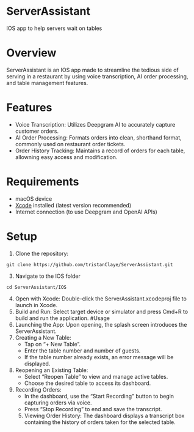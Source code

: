# ServerAssistant
IOS app to help servers wait on tables
# Overview
ServerAssistant is an IOS app made to streamline the tedious side of serving in a restaurant by using voice transcription, AI order processing, and table management features. 
# Features
 - Voice Transcription: Utilizes Deepgram AI to accurately capture customer orders.
 - AI Order Processing: Formats orders into clean, shorthand format, commonly used on restaurant order tickets.
 - Order History Tracking: Maintains a record of orders for each table, allowning easy access and modification.
# Requirements
- macOS device
- [Xcode](https://developer.apple.com/xcode/) installed (latest version recommended)
- Internet connection (to use Deepgram and OpenAI APIs)
# Setup 
1. Clone the repository:
~~~
git clone https://github.com/tristanClaye/ServerAssistant.git
~~~
3. Navigate to the IOS folder
~~~
cd ServerAssistant/IOS
~~~
4. Open with Xcode:
Double-click the ServerAssistant.xcodeproj file to launch in Xcode.
5. Build and Run:
Select target device or simulator and press Cmd+R to build and run the application.
#Usage
1.	Launching the App:
Upon opening, the splash screen introduces the ServerAssistant.
2.	Creating a New Table:
   	 - Tap on “+ New Table”.
	 - Enter the table number and number of guests.
	 - If the table number already exists, an error message will be displayed.
3.	Reopening an Existing Table:
	 - Select “Reopen Table” to view and manage active tables.
	 - Choose the desired table to access its dashboard.
4.	Recording Orders:
   	 - In the dashboard, use the “Start Recording” button to begin capturing orders via voice.
	 - Press “Stop Recording” to end and save the transcript.
	5.	Viewing Order History:
The dashboard displays a transcript box containing the history of orders taken for the selected table.

